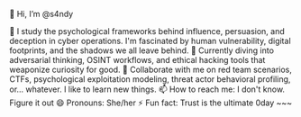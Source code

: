 
👋 Hi, I’m @s4ndy

👀 I study the psychological frameworks behind influence, persuasion, and deception in cyber operations. I'm fascinated by human vulnerability, digital footprints, and the shadows we all leave behind. 
🌱 Currently diving into adversarial thinking, OSINT workflows, and ethical hacking tools that weaponize curiosity for good.
💞️ Collaborate with me on red team scenarios, CTFs, psychological exploitation modeling, threat actor behavioral profiling, or... whatever. I like to learn new things. 
📫 How to reach me: I don't know. Figure it out
😄 Pronouns: She/her
⚡ Fun fact: Trust is the ultimate 0day ~~~

<!---
s4ndybox/s4ndybox is a ✨ special ✨ repository because its `README.md` (this file) appears on your GitHub profile.
You can click the Preview link to take a look at your changes.
--->
